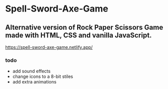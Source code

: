 # Spell-Sword-Axe-Game

## Alternative version of Rock Paper Scissors Game made with HTML, CSS and vanilla JavaScript.

https://spell-sword-axe-game.netlify.app/

### todo

- add sound effects
- change icons to a 8-bit stiles
- add extra animations
